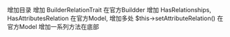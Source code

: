 增加目录
增加 BuilderRelationTrait 在官方Buildder
增加 HasRelationships, HasAttributesRelation 在官方Model,
增加多处 $this->setAttributeRelation() 在官方Model
增加一系列方法在底部
